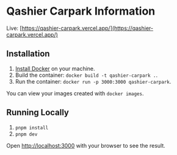 # Qashier Carpark Information

Live: [https://qashier-carpark.vercel.app/](https://qashier-carpark.vercel.app/)

## Installation

1. [Install Docker](https://docs.docker.com/get-docker/) on your machine.
2. Build the container: `docker build -t qashier-carpark .`.
3. Run the container: `docker run -p 3000:3000 qashier-carpark`.

You can view your images created with `docker images`.

## Running Locally

1. `pnpm install`
2. `pnpm dev`

Open [http://localhost:3000](http://localhost:3000) with your browser to see the result.
